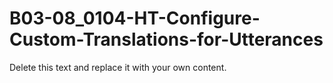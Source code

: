 

# B03-08_0104-HT-Configure-Custom-Translations-for-Utterances

Delete this text and replace it with your own content.
